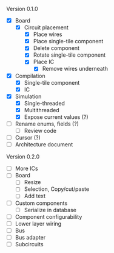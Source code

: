 Version 0.1.0

- [x] Board
    - [x] Circuit placement
        - [x] Place wires
        - [x] Place single-tile component
        - [x] Delete component
        - [x] Rotate single-tile component
        - [x] Place IC
          - [x] Remove wires underneath
- [x] Compilation
  - [x] Single-tile component
  - [x] IC
- [x] Simulation
  - [x] Single-threaded
  - [x] Multithreaded
  - [x] Expose current values (?)
- [ ] Rename enums, fields (?)
  - [ ] Review code
- [ ] Cursor (?)
- [ ] Architecture document

Version 0.2.0

- [ ] More ICs
- [ ] Board
    - [ ] Resize
    - [ ] Selection, Copy/cut/paste
    - [ ] Add text
- [ ] Custom components
    - [ ] Serialize in database
- [ ] Component configurability
- [ ] Lower layer wiring
- [ ] Bus
- [ ] Bus adapter
- [ ] Subcircuits